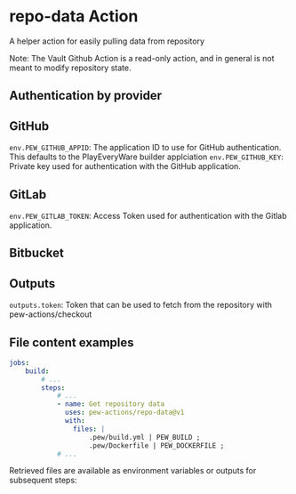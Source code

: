 # repo-data Action

A helper action for easily pulling data from repository

Note: The Vault Github Action is a read-only action, and in general
is not meant to modify repository state.

## Authentication by provider
GitHub
------
`env.PEW_GITHUB_APPID`: The application ID to use for GitHub authentication.
This defaults to the PlayEveryWare builder applciation
`env.PEW_GITHUB_KEY`: Private key used for authentication with the GitHub application.


GitLab
------
`env.PEW_GITLAB_TOKEN`: Access Token used for authentication with the Gitlab application.

Bitbucket
---------

Outputs
-------
`outputs.token`: Token that can be used to fetch from the repository with pew-actions/checkout

## File content examples

```yaml
jobs:
    build:
        # ...
        steps:
            # ...
            - name: Get repository data
              uses: pew-actions/repo-data@v1
              with:
                files: |
                    .pew/build.yml | PEW_BUILD ;
                    .pew/Dockerfile | PEW_DOCKERFILE ;
            # ...
```

Retrieved files are available as environment variables or outputs for subsequent steps:
